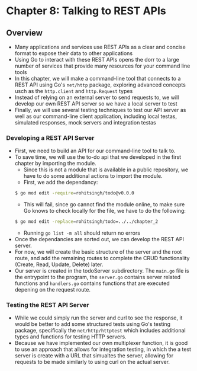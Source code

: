# Chapter 8: Talking to REST APIs

## Overview

- Many applications and services use REST APIs as a clear and concise format to expose their data to other applications
- Using Go to interact with these REST APIs opens the dorr to a large number of services that provide many resources for your command line tools
- In this chapter, we will make a command-line tool that connects to a REST API using Go's `net/http` package, exploring advanced concepts usch as the `http.client` and `http.Request` types
- Instead of relying on an external server to send requests to, we will develop our own REST API server so we have a local server to test
- Finally, we will use several testing techniques to test our API server as well as our command-line client application, including local testas, simulated responses, mock servers and integration testas

### Developing a REST API Server

- First, we need to build an API for our command-line tool to talk to.
- To save time, we will use the to-do api that we developed in the first chapter by importing the module.
    - Since this is not a module that is available in a public repository, we have to do some additional actions to import the module.
    - First, we add the dependancy:
    ```bash
    $ go mod edit -require=rohitsingh/todo@v0.0.0
    ```
    - This will fail, since go cannot find the module online, to make sure Go knows to check locally for the file, we have to do the following:
    ```bash
    $ go mod edit -replace=rohitsingh/todo=../../chapter_2
    ```
    - Running `go list -m all` should return no errors
- Once the dependancies are sorted out, we can develop the REST API server.
- For now, we will create the basic structure of the server and the root route, and add the remaining routes to complete the CRUD functionality (Create, Read, Update, Delete) later.
- Our server is created in the todoServer subdirectory. The `main.go` file is the entrypoint to the program, the `server.go` contains server related functions and `handlers.go` contains functions that are executed depening on the request route.

### Testing the REST API Server

- While we could simply run the server and curl to see the response, it would be better to add some structured tests using Go's testing package, specifically the `net/http/httptest` which includes additional types and functions for testing HTTP servers.
-  Because we have implemented our own multiplexer function, it is good to use an approach that allows for integration testing, in which the a test server is create with a URL that simualtes the server, allowing for requests to be made similarly to using curl on the actual server.
